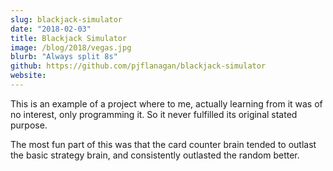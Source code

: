 ```yaml
---
slug: blackjack-simulator
date: "2018-02-03"
title: Blackjack Simulator
image: /blog/2018/vegas.jpg
blurb: "Always split 8s"
github: https://github.com/pjflanagan/blackjack-simulator
website:
---
```


This is an example of a project where to me, actually learning from it was of no interest, only programming it. So it never fulfilled its original stated purpose.

The most fun part of this was that the card counter brain tended to outlast the basic strategy brain, and consistently outlasted the random better.
